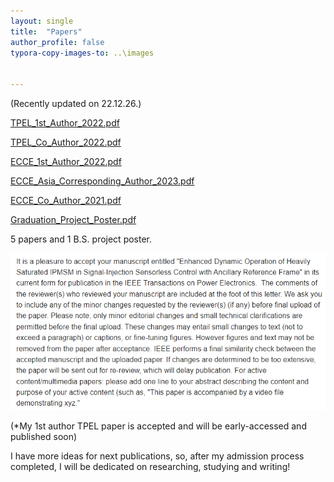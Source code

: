 ```yaml
---
layout: single
title:  "Papers"
author_profile: false
typora-copy-images-to: ..\images


---
```

(Recently updated on 22.12.26.)

 [TPEL_1st_Author_2022.pdf](..\materials\pub_1.pdf)

 [TPEL_Co_Author_2022.pdf](..\materials\pub_2.pdf)

 [ECCE_1st_Author_2022.pdf](..\materials\pub_3.pdf)

 [ECCE_Asia_Corresponding_Author_2023.pdf](..\materials\pub_4.pdf)

 [ECCE_Co_Author_2021.pdf](..\materials\pub_5.pdf)

 [Graduation_Project_Poster.pdf](..\materials\poster.pdf)



5 papers and 1 B.S. project poster.



<img src="../images/2022-12-12-second/image-20221214130811513.png" alt="image-20221214130811513" style="zoom: 200%;" />

(*My 1st author TPEL paper is accepted and will be early-accessed and published soon)

I have more ideas for next publications, so, after my admission process completed, I will be dedicated on researching, studying and writing!